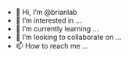 - 👋 Hi, I’m @brianlab
- 👀 I’m interested in ...
- 🌱 I’m currently learning ...
- 💞️ I’m looking to collaborate on ...
- 📫 How to reach me ...

<!---
brianlab/brianlab is a ✨ special ✨ repository because its `README.md` (this file) appears on your GitHub profile.
You can click the Preview link to take a look at your changes.
--->

